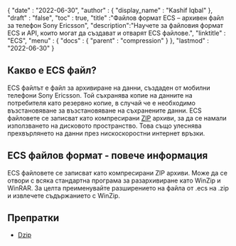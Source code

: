{
  "date" : "2022-06-30",
  "author" : {
    "display_name" : "Kashif Iqbal"
},
  "draft" : "false",
  "toc" : true,
  "title" :"Файлов формат ECS – архивен файл за телефон Sony Ericsson",
  "description":"Научете за файловия формат ECS и API, които могат да създават и отварят ECS файлове.",
  "linktitle" : "ECS",
  "menu" : {
    "docs" : {
      "parent" : "compression"
}
},
  "lastmod" : "2022-06-30"
}

## Какво е ECS файл?

ECS файлът е файл за архивиране на данни, създаден от мобилни телефони Sony Ericsson. Той съхранява копие на данните на потребителя като резервно копие, в случай че е необходимо възстановяване за възстановяване на съхранените данни. ECS файловете се записват като компресирани [ZIP](/bg/compression/zip/) архиви, за да се намали използването на дисковото пространство. Това също улеснява прехвърлянето на данни през нискоскоростни интернет връзки.

## ECS файлов формат - повече информация

ECS файловете се записват като компресирани ZIP архиви. Може да се отвори с всяка стандартна програма за разархивиране като WinZip и WinRAR. За целта преименувайте разширението на файла от .ecs на .zip и извлечете съдържанието с WinZip.

## Препратки

* [Dzip](https://speeddemosarchive.com/dzip/)

